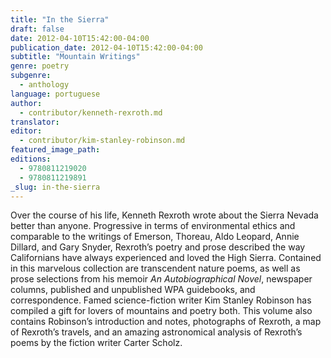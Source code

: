 ```yaml
---
title: "In the Sierra"
draft: false
date: 2012-04-10T15:42:00-04:00
publication_date: 2012-04-10T15:42:00-04:00
subtitle: "Mountain Writings"
genre: poetry
subgenre:
  - anthology
language: portuguese
author:
  - contributor/kenneth-rexroth.md
translator:
editor:
  - contributor/kim-stanley-robinson.md
featured_image_path:
editions:
  - 9780811219020
  - 9780811219891
_slug: in-the-sierra
---
```


Over the course of his life, Kenneth Rexroth wrote about the Sierra Nevada better than anyone. Progressive in terms of environmental ethics and comparable to the writings of Emerson, Thoreau, Aldo Leopard, Annie Dillard, and Gary Snyder, Rexroth’s poetry and prose described the way Californians have always experienced and loved the High Sierra. Contained in this marvelous collection are transcendent nature poems, as well as prose selections from his memoir _An Autobiographical Novel_, newspaper columns, published and unpublished WPA guidebooks, and correspondence. Famed science-fiction writer Kim Stanley Robinson has compiled a gift for lovers of mountains and poetry both. This volume also contains Robinson’s introduction and notes, photographs of Rexroth, a map of Rexroth’s travels, and an amazing astronomical analysis of Rexroth’s poems by the fiction writer Carter Scholz.

